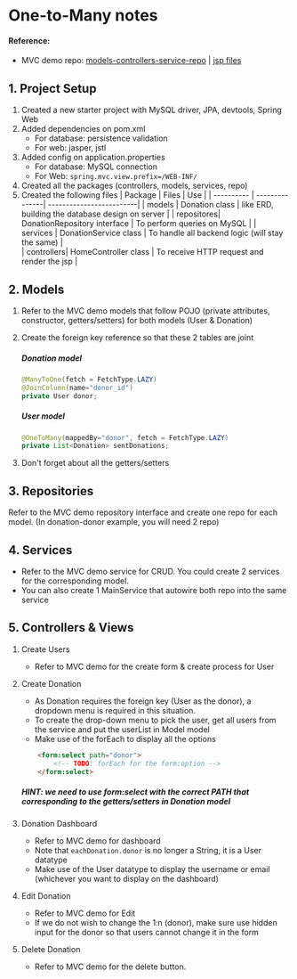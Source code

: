# One-to-Many notes 

#### Reference:
- MVC demo repo: 
[models-controllers-service-repo](https://github.com/heidi1105/JAVA-APR2023/tree/main/Java4MVC/mvc-demo/src/main/java/com/heidichen/mvcdemo) | [jsp files](https://github.com/heidi1105/JAVA-APR2023/tree/main/Java4MVC/mvc-demo/src/main/webapp/WEB-INF)

## 1. Project Setup
1. Created a new starter project with MySQL driver, JPA, devtools, Spring Web
2. Added dependencies on pom.xml 
   - For database: persistence validation
   - For web: jasper, jstl
3. Added config on application.properties 
   - For database: MySQL connection 
   - For Web: ```spring.mvc.view.prefix=/WEB-INF/```
4. Created all the packages (controllers, models, services, repo)
5. Created the following files
   | Package    | Files | Use |
   | ---------- | ---------------| -------------------------|
   | models     | Donation class | like ERD, building the database design on server |
   | repositores| DonationRepository interface | To perform queries on MySQL | 
   | services   | DonationService class | To handle all backend logic (will stay the same) |  
   | controllers| HomeController class | To receive HTTP request and render the jsp |

## 2. Models
1. Refer to the MVC demo models that follow POJO (private attributes, constructor, getters/setters) for both models (User & Donation)
2. Create the foreign key reference so that these 2 tables are joint
    ##### Donation model
    ```java
    @ManyToOne(fetch = FetchType.LAZY)
    @JoinColumn(name="donor_id")
    private User donor;
    ```

    ##### User model
    ```java
    @OneToMany(mappedBy="donor", fetch = FetchType.LAZY)
    private List<Donation> sentDonations;
    ```

3. Don't forget about all the getters/setters

## 3. Repositories
Refer to the MVC demo repository interface and create one repo for each model. (In donation-donor example, you will need 2 repo)

## 4. Services
- Refer to the MVC demo service for CRUD. You could create 2 services for the corresponding model.
- You can also create 1 MainService that autowire both repo into the same service

## 5. Controllers & Views
1. Create Users
    - Refer to MVC demo for the create form & create process for User
2. Create Donation
    - As Donation requires the foreign key (User as the donor), a dropdown menu is required in this situation. 
    - To create the drop-down menu to pick the user, get all users from the service and put the userList in Model model
    - Make use of the forEach to display all the options

    ```html
		<form:select path="donor">
            <!-- TODO: forEach for the form:option -->
		</form:select>    
    ```
    ##### HINT: we need to use form:select with the correct PATH that corresponding to the getters/setters in Donation model

3. Donation Dashboard
   - Refer to MVC demo for dashboard
   - Note that ``` eachDonation.donor ``` is no longer a String, it is a User datatype 
   - Make use of the User datatype to display the username or email (whichever you want to display on the dashboard)

4. Edit Donation
   - Refer to MVC demo for Edit
   - If we do not wish to change the 1:n (donor), make sure use hidden input for the donor so that users cannot change it in the form 

5. Delete Donation
   - Refer to MVC demo for the delete button. 




